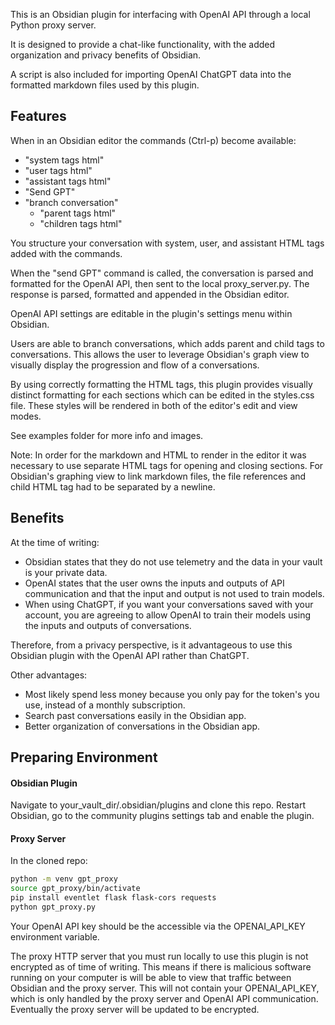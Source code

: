 This is an Obsidian plugin for interfacing with OpenAI API through a local Python proxy server.

It is designed to provide a chat-like functionality, with the added organization and privacy benefits of Obsidian.

A script is also included for importing OpenAI ChatGPT data into the formatted markdown files used by this plugin.
## Features
When in an Obsidian editor the commands (Ctrl-p) become available:
- "system tags html"
- "user tags html"
- "assistant tags html"
- "Send GPT"
- "branch conversation"
	- "parent tags html"
	- "children tags html"

You structure your conversation with system, user, and assistant HTML tags added with the commands.

When the "send GPT" command is called, the conversation is parsed and formatted for the OpenAI API,  then sent to the local proxy_server.py. The response is parsed, formatted and appended in the Obsidian editor.

OpenAI API settings are editable in the plugin's settings menu within Obsidian.

Users are able to branch conversations, which adds parent and child tags to conversations. This allows the user to leverage Obsidian's graph view to visually display the progression and flow of a conversations.

By using correctly formatting the HTML tags, this plugin provides visually distinct formatting for each sections which can be edited in the styles.css file. These styles will be rendered in both of the editor's edit and view modes.

See examples folder for more info and images.

Note: In order for the markdown and HTML to render in the editor it was necessary to use separate HTML tags for opening and closing sections. For Obsidian's graphing view to link markdown files, the file references and child HTML tag had to be separated by a newline.
## Benefits
At the time of writing:
- Obsidian states that they do not use telemetry and the data in your vault is your private data.
- OpenAI states that the user owns the inputs and outputs of API communication and that the input and output is not used to train models.
- When using ChatGPT, if you want your conversations saved with your account, you are agreeing to allow OpenAI to train their models using the inputs and outputs of conversations.

Therefore, from a privacy perspective, is it advantageous to use this Obsidian plugin with the OpenAI API rather than ChatGPT.

Other advantages:
- Most likely spend less money because you only pay for the token's you use, instead of a monthly subscription.
- Search past conversations easily in the Obsidian app.
- Better organization of conversations in the Obsidian app.
## Preparing Environment
#### Obsidian Plugin
Navigate to your_vault_dir/.obsidian/plugins and clone this repo.
Restart Obsidian, go to the community plugins settings tab and enable the plugin.
#### Proxy Server
In the cloned repo:
```bash
python -m venv gpt_proxy
source gpt_proxy/bin/activate
pip install eventlet flask flask-cors requests
python gpt_proxy.py
```

Your OpenAI API key should be the accessible via the OPENAI_API_KEY environment variable.

The proxy HTTP server that you must run locally to use this plugin is not encrypted as of time of writing. This means if there is malicious software running on your computer is will be able to view that traffic between Obsidian and the proxy server. This will not contain your OPENAI_API_KEY, which is only handled by the proxy server and OpenAI API communication. Eventually the proxy server will be updated to be encrypted.